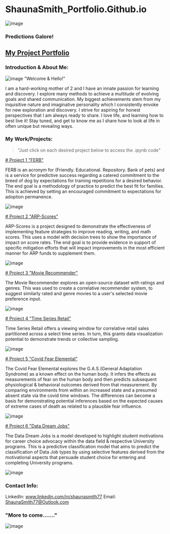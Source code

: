 # ShaunaSmith_Portfolio.Github.io 
![image](https://github.com/shauna2021/ShaunaSmith_Portfolio.Github.io/assets/89786577/697aaa40-3c46-4456-8fa7-c083ea6a2e84)  
### Predictions Galore!

## <u>My Project Portfolio</u>

### Introduction & About Me:

![image](https://github.com/shauna2021/ShaunaSmith_Portfolio.Github.io/assets/89786577/60d69b72-572f-42a0-8f04-57181261dcee) "Welcome & Hello!"



I am a hard-working mother of 2 and I have an innate passion for learning and discovery. I explore many methods to achieve a multitude of evolving goals and shared communication. My biggest achievements stem from my inquisitive nature and imaginative personality which I consistently envoke for new exploration and discovery. I strive for aspiring for honest perspectives that I am always ready to share. I love life, and learning how to best live it! Stay tuned, and get to know me as I share how to look at life in often unique but revealing ways.

### My Work/Projects:

>"Just click on each desired project below to access the .ipynb code"

[# Project 1 "FERB"](https://github.com/shauna2021/ShaunaSmith_Portfolio.Github.io/blob/main/Assignment4.1_P1_M3_SmithShauna.ipynb)

FERB is an acronym for (Friendly. Educational. Repository. Bank of pets) and is a service for predictive success regarding a catered commitment to the breed of dog by expectations for training repetitions for a desired behavior. The end goal is a methodology of practice to predict the best fit for families. This is achieved by setting an encouraged commitment to expectations for adoption permanence.

![image](https://github.com/shauna2021/ShaunaSmith_Portfolio.Github.io/assets/89786577/e452c148-87f2-40f5-968b-854fb810f3b6)



[# Project 2 "ARP-Scores"](https://github.com/shauna2021/ShaunaSmith_Portfolio.Github.io/blob/main/SmithS_DSC630_Milestone4.ipynb)

ARP-Scores is a project designed to demonstrate the effectiveness of implementing feature strategies to improve reading, writing, and math scores. This uses a model with decision trees to show the importance of impact on score rates. The end goal is to provide evidence in support of specific mitigation efforts that will impact improvements in the most efficient manner for ARP funds to supplement them. 

![image](https://github.com/shauna2021/ShaunaSmith_Portfolio.Github.io/assets/89786577/1c46f55e-e6d7-4980-919e-b73ed584f3ea)



[# Project 3 "Movie Recommender"](https://github.com/shauna2021/ShaunaSmith_Portfolio.Github.io/blob/main/SmithSDSC630Week10%20(1).ipynb)

The Movie Recommender explores an open-source dataset with ratings and genres. This was used to create a correlative recommender system, to suggest similarly rated and genre movies to a user's selected movie preference input. 

![image](https://github.com/shauna2021/ShaunaSmith_Portfolio.Github.io/assets/89786577/14acd827-aa40-49ef-b7d8-fdd847a5c330)



[# Project 4 "Time Series Retail"](https://github.com/shauna2021/ShaunaSmith_Portfolio.Github.io/blob/main/SmithSDSC630Week8.ipynb)

Time Series Retail offers a viewing window for correlative retail sales partitioned across a select time series. In turn, this grants data visualization potential to demonstrate trends or collective sampling. 

![image](https://github.com/shauna2021/ShaunaSmith_Portfolio.Github.io/assets/89786577/0576d806-2e87-467c-867e-84162ad4fd58)



[# Project 5 "Covid Fear Elemental"](https://github.com/shauna2021/ShaunaSmith_Portfolio.Github.io/blob/main/SmithDSC530Project%20(1).ipynb)

The Covid Fear Elemental explores the G.A.S.(General Adaptation Syndrome) as a known effect on the human body. It infers the effects as measurements of fear on the human body and then predicts subsequent physiological & behavioral outcomes derived from that measurement. By comparing environments from within an increased state and a presumed absent state via the covid time windows. The differences can become a basis for demonstrating potential inferences based on the expected causes of extreme cases of death as related to a plausible fear influence.

![image](https://github.com/shauna2021/ShaunaSmith_Portfolio.Github.io/assets/89786577/d0076c54-9c40-40c5-82d6-7c90c5e0b403)

[# Project 6 "Data Dream Jobs"](https://github.com/shauna2021/ShaunaSmith_Portfolio.Github.io/blob/main/Discovery_Assignments5.1_7.1_P2_SmithShauna.ipynb)

The Data Dream Jobs is a model developed to highlight student motivations for career choice advocacy within the data field & respective University programs. This is a predictive classification model that aims to predict the classification of Data Job types by using selective features derived from the motivational aspects that persuade student choice for entering and completing University programs. 

![image](https://github.com/shauna2021/ShaunaSmith_Portfolio.Github.io/assets/89786577/293b7dbf-47d5-403d-acbe-257dfc026208)



### Contact Info:
LinkedIn: www.linkedin.com/in/shaunasmith77
Email: ShaunaSmith77@Outlook.com


### "More to come......." 

![image](https://github.com/shauna2021/ShaunaSmith_Portfolio.Github.io/assets/89786577/1f2d2e21-3143-4246-858b-4909a68df70b)

